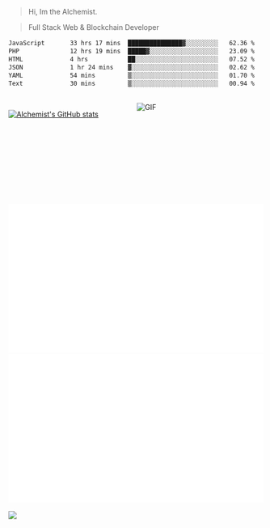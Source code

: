 > Hi, Im the Alchemist.

> Full Stack Web & Blockchain Developer


<!--START_SECTION:waka-->

```text
JavaScript       33 hrs 17 mins  ███████████████▓░░░░░░░░░   62.36 %
PHP              12 hrs 19 mins  █████▓░░░░░░░░░░░░░░░░░░░   23.09 %
HTML             4 hrs           ██░░░░░░░░░░░░░░░░░░░░░░░   07.52 %
JSON             1 hr 24 mins    ▓░░░░░░░░░░░░░░░░░░░░░░░░   02.62 %
YAML             54 mins         ▒░░░░░░░░░░░░░░░░░░░░░░░░   01.70 %
Text             30 mins         ▒░░░░░░░░░░░░░░░░░░░░░░░░   00.94 %
```

<!--END_SECTION:waka-->


<br />

<img align="right" alt="GIF" src="https://user-images.githubusercontent.com/5355808/139111924-210cc6fa-9fb1-4dac-929d-6324a5836a92.gif" width="250" height="200" />

[![Alchemist's GitHub stats](https://github-readme-stats.vercel.app/api?username=DrMaxis&show_icons=true&theme=outrun&count_private=true)](#)

![](https://raw.githubusercontent.com/DrMaxis/github-stats-transparent/output/generated/overview.svg)
![](https://raw.githubusercontent.com/DrMaxis/github-stats-transparent/output/generated/languages.svg)

 
<a href="https://count.getloli.com/"><img src="https://count.getloli.com/get/@:maxis-the-alchemist?theme=rule34"></a>
<!-- https://count.getloli.com/get/@alchemist?theme=rule34 -->
<br>


